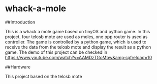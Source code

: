 # whack-a-mole

##Introduction

This is a whack a mole game based on tinyOS and python game. In this project, four telosb mote are used as moles, one ppp router is used as controller. The game is controlled by a python game, which is used to receive the data from the telosb mote and display the result as a python game. 
The demo of this project can be checked in https://www.youtube.com/watch?v=AAMDzTGoMbw&amp;spfreload=10

##Hardware

This project based on the telosb mote
